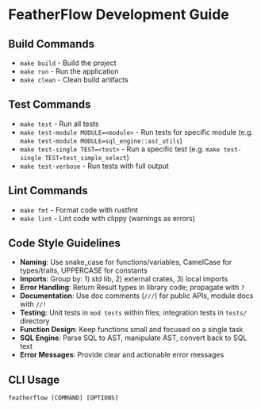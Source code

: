 # FeatherFlow Development Guide

## Build Commands
- `make build` - Build the project
- `make run` - Run the application
- `make clean` - Clean build artifacts

## Test Commands
- `make test` - Run all tests
- `make test-module MODULE=<module>` - Run tests for specific module (e.g. `make test-module MODULE=sql_engine::ast_utils`)
- `make test-single TEST=<test>` - Run a specific test (e.g. `make test-single TEST=test_simple_select`)
- `make test-verbose` - Run tests with full output

## Lint Commands
- `make fmt` - Format code with rustfmt
- `make lint` - Lint code with clippy (warnings as errors)

## Code Style Guidelines
- **Naming**: Use snake_case for functions/variables, CamelCase for types/traits, UPPERCASE for constants
- **Imports**: Group by: 1) std lib, 2) external crates, 3) local imports
- **Error Handling**: Return Result types in library code; propagate with `?`
- **Documentation**: Use doc comments (`///`) for public APIs, module docs with `//!`
- **Testing**: Unit tests in `mod tests` within files; integration tests in `tests/` directory
- **Function Design**: Keep functions small and focused on a single task
- **SQL Engine**: Parse SQL to AST, manipulate AST, convert back to SQL text
- **Error Messages**: Provide clear and actionable error messages

## CLI Usage
```
featherflow [COMMAND] [OPTIONS]
```